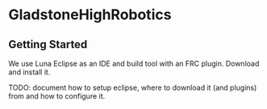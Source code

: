# GladstoneHighRobotics

## Getting Started

We use Luna Eclipse as an IDE and build tool with an FRC plugin. Download and install it.

TODO: document how to setup eclipse, where to download it (and plugins) from and how to configure it.
